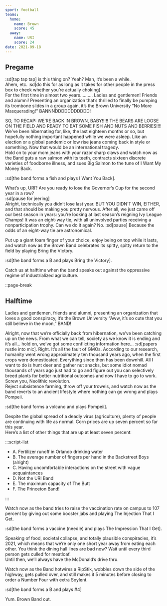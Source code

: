 ```yaml
---
sport: football
teams:
  home:
    name: Brown
    score: 45
  away:
    name: URI
    score: 24
date: 2021-09-18
---
```


## Pregame

:sd[tap tap tap] is this thing on? Yeah? Man, it’s been a while.\
Ahem, etc. :sd[do this for as long as it takes for other people in the press box to check whether you’re actually choking]\
For the first time in almost two years………. Ladies and gentlemen! Friends and alumni! Presenting an organization that’s thrilled to finally be pumping its trombone slides in a group again, it’s the Brown University “No More Masquerading!” BANNNDDDDDDDDDDD!

SO, TO RECAP: WE’RE BACK IN BROWN, BABY!!!!! THE BEARS ARE LOOSE ON THE FIELD AND READY TO EAT SOME FISH AND NUTS AND BERRIES!!!! We’ve been hibernating for, like, the last eighteen months or so, but hopefully nothing important happened while we were asleep. Like an election or a global pandemic or low rise jeans coming back in style or something. Now that would be an international tragedy.\
Hold on to your mom jeans with your razor sharp claws and watch now as the Band guts a raw salmon with its teeth, contracts sixteen discrete varieties of foodborne illness, and sues Big Salmon to the tune of I Want My Money Back.

:sd[the band forms a fish and plays I Want You Back].

What’s up, URI? Are you ready to lose the Governor’s Cup for the second year in a row?\
:sd[pause for jeering]\
Alright, technically you didn’t lose last year. BUT YOU DIDN’T WIN, EITHER, and that should be making you pretty nervous. After all, we just came off our best season in years: you’re looking at last season’s reigning Ivy League Champs! It was an eight-way tie, with all uninvolved parties receiving a nonparticipation trophy. Can we do it again? No. :sd[pause] Because the odds of an eight-way tie are astronomical.

Put up a giant foam finger of your choice, enjoy being on top while it lasts, and watch now as the Brown Band celebrates its spitty, spitty return to the field by playing Bring the Victory.

:sd[the band forms a B and plays Bring the Victory].

Catch us at halftime when the band speaks out against the oppressive regime of industrialized agriculture.

::page-break

## Halftime

Ladies and gentlemen, friends and alumni, presenting an organization that loves a good conspiracy, it’s the Brown University “Aww, it’s so cute that you still believe in the moon,” BAND!

Alright, now that we’re officially back from hibernation, we’ve been catching up on the news. From what we can tell, society as we know it is ending and it’s all… hold on, we’ve got some conflicting information here… :sd[papers rustle into mic]. Right. It’s all the fault of GMOs. According to our research, humanity went wrong approximately ten thousand years ago, when the first crops were domesticated. Everything since then has been downhill. All I want to do is hunt deer and gather nut snacks, but some idiot nomad thousands of years ago just had to go and figure out you can selectively breed plants for better nutritional outcomes and now I have to go to work. Screw you, Neolithic revolution.\
Reject subsistence farming, throw off your trowels, and watch now as the band reverts to an ancient lifestyle where nothing can go wrong and plays Pompeii.

:sd[the band forms a volcano and plays Pompeii].

Despite the global spread of a deadly virus (agriculture), plenty of people are continuing with life as normal. Corn prices are up seven percent so far this year.\
Here’s a list of other things that are up at least seven percent:

:::script-list

- A. Fertilizer runoff in Orlando drinking water
- B. The average number of fingers per hand in the Backstreet Boys (alright)
- C. Having uncomfortable interactions on the street with vague acquaintances
- D. Not the URI Band
- E. The maximum capacity of The Butt
- F. The Princeton Band!

:::

Watch now as the band tries to raise the vaccination rate on campus to 107 percent by giving out some booster jabs and playing The Injection That I Get.

:sd[the band forms a vaccine (needle) and plays The Impression That I Get].

Speaking of food, societal collapse, and totally plausible conspiracies, it’s 2021, which means that we’re only one short year away from eating each other. You think the dining hall lines are bad now? Wait until every third person gets culled for meatloaf.\
Until then, we’ll always have the McDonald’s drive thru.

Watch now as the Band hotwires a RipStik, wobbles down the side of the highway, gets pulled over, and still makes it 5 minutes before closing to order a Number Four with extra Soylent.

:sd[the band forms a B and plays #4]

Yum. Brown Band out.

